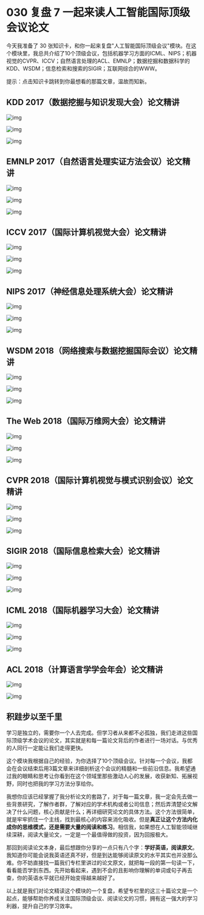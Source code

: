 # 030 复盘 7 一起来读人工智能国际顶级会议论文

今天我准备了 30
张知识卡，和你一起来复盘"人工智能国际顶级会议"模块。在这个模块里，我总共介绍了10个顶级会议，包括机器学习方面的ICML、NIPS；机器视觉的CVPR、ICCV；自然语言处理的ACL、EMNLP；数据挖掘和数据科学的KDD、WSDM；信息检索和搜索的SIGIR；互联网综合的WWW。

提示：点击知识卡跳转到你最想看的那篇文章，温故而知新。

## KDD 2017（数据挖掘与知识发现大会）论文精讲

![img](assets/10cb191bddde32920cfb9d48971ce806.jpg)

![img](assets/b77e0dd9b5422fc483605dfa18519fcc.jpg)

![img](assets/6edea80c0a378d8e4a8196aa3cb34942.jpg)

## EMNLP 2017（自然语言处理实证方法会议）论文精讲

![img](assets/998b153a3e799873d0a74490b073170c.jpg)

![img](assets/32bbe7013a33e4e6f4902e465104edd5.jpg)

![img](assets/767fc3b2298a9705c7b2f731c7b12f3b.jpg)

## ICCV 2017（国际计算机视觉大会）论文精讲

![img](assets/55eb3ea8693c70200aafd3f5f4277038.jpg)

![img](assets/fbb4b50ec209879b3d1e1da5a426212f.jpg)

![img](assets/e2bd4edfd5d3cc2b818d9e371584fe03.jpg)

## NIPS 2017（神经信息处理系统大会）论文精讲

![img](assets/617ffdf73e8f41a36a11ac5ea5f0862c.jpg)

![img](assets/115484986db70b94b363237a09d3d227.jpg)

![img](assets/2811bcf14a2e16759d6afaa8e15dcc2a.jpg)

## WSDM 2018（网络搜索与数据挖掘国际会议）论文精讲

![img](assets/809abe856cc2482c2b8f80728dda82ae.jpg)

![img](assets/5b47edfe3db4fec97e5b1975bdc983ec.jpg)

![img](assets/e6d5f263155a9d7e8a964516dedfa4d5.jpg)

## The Web 2018（国际万维网大会）论文精讲

![img](assets/40c75bfcf277690085923effd015e1f7.jpg)

![img](assets/7d273597ba638065e3b1286e07a4e495.jpg)

![img](assets/80b6558a51f71d7fc5eda9b3a31f5a9d.jpg)

## CVPR 2018（国际计算机视觉与模式识别会议）论文精讲

![img](assets/45b1fa4c83680b7be3e2247298a33086.jpg)

![img](assets/ab3714f22d7729600aaaa2fff2c8fa75.jpg)

![img](assets/a867d7e402b26eef0ac152e24dc90a9b.jpg)

## SIGIR 2018（国际信息检索大会）论文精讲

![img](assets/e9384d0b367a2a54570b345acd7bf2ba.jpg)

![img](assets/11039fa5ef4bae821c3b0e2313195f13.jpg)

![img](assets/c21379bb9909723a3f1df50aa33fd9dc.jpg)

## ICML 2018（国际机器学习大会）论文精讲

![img](assets/6aa4bbbe32cd70673416c1cd31705280.jpg)

![img](assets/d3bffb14410259a1ca768447bd41f36b.jpg)

![img](assets/09dadd6ef090c20da82ba628caf5f52e.jpg)

## ACL 2018（计算语言学学会年会）论文精讲

![img](assets/7c2fca243d7761290af3286f7f20fa77.jpg)

![img](assets/8093da74b265592edd46f74dcb8f53fd.jpg)

## 积跬步以至千里

学习是独立的，需要你一个人去完成。但学习者从来都不必孤独，我们走进这些国际顶级学术会议的论文，其实就是和每一篇论文背后的作者进行一场对话。与优秀的人同行一定能让我们走得更快。

这个模块我根据自己的经验，为你选择了10个顶级会议。针对每一个会议，我都会在会议结束后用3篇文章来详细剖析这个会议的精髓和一些前沿信息。我希望通过我的眼睛和思考让你看到在这个领域里那些激动人心的发展，收获新知、拓展视野，同时也把我的学习方法分享给你。

我想你应该已经掌握了我分析论文的套路了，对于每一篇文章，我一定会先去做一些背景研究，了解作者群，了解对应的学术机构或者公司信息；然后弄清楚论文解决了什么问题，核心贡献是什么；再详细研究论文的具体方法。这个方法很简单，就是牢牢抓住一个主线，找到最核心的内容来消化吸收。但是**真正让这个方法内化成你的思维模式，还是需要大量的阅读和练习**。相信我，如果想在人工智能领域继续深耕，阅读大量论文，一定是一个最值得做的投资，因为回报极大。

那回到阅读论文本身，最后想跟你分享的一点只有八个字：**学好英语，阅读原文**。我知道你可能会说我英语还真不好，但是到达能够阅读原文的水平其实也并没那么难。你不妨直接找一篇我们专栏里讲过的论文原文，就把每一段的第一句读一下，看看能否学到东西。先开始看起来，遇到不会的且影响你理解的单词或句子再去查，你的英语水平就已经开始变得越来越好了。

以上就是我们对论文精读这个模块的一个复盘，希望专栏里的这三十篇论文是一个起点，能够帮助你养成关注国际顶级会议、阅读论文的习惯，拥有这一强大的学习利器，提升自己的学习效率。
